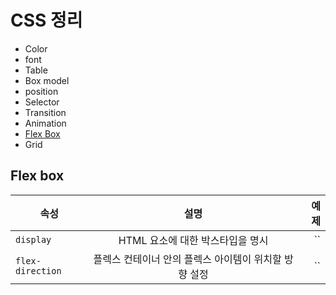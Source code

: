 
# CSS 정리

- Color
- font
- Table
- Box model
- position
- Selector
- Transition
- Animation
- [Flex Box](#flex-box)
- Grid

## Flex box
속성 | 설명 | 예제
---|:---:|---:
`display`        | HTML 요소에 대한 박스타입을 명시 | ``
`flex-direction` | 플렉스 컨테이너 안의 플렉스 아이템이 위치할 방향 설정 | ``


